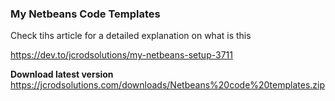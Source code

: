 ### My Netbeans Code Templates

Check tihs article for a detailed explanation on what is this

https://dev.to/jcrodsolutions/my-netbeans-setup-3711


**Download latest version**
https://jcrodsolutions.com/downloads/Netbeans%20code%20templates.zip
